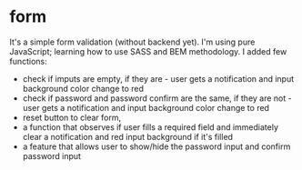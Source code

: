 # form

It's a simple form validation (without backend yet). I'm using pure JavaScript; learning how to use SASS and BEM methodology.
I added few functions:
- check if imputs are empty, if they are - user gets a notification and input background color change to red
- check if password and password confirm are the same, if they are not - user gets a notification and input background color change to red
- reset button to clear form,
- a function that observes if user fills a required field and immediately clear a notification and red input background if it's filled
- a feature that allows user to show/hide the password input and confirm password input
